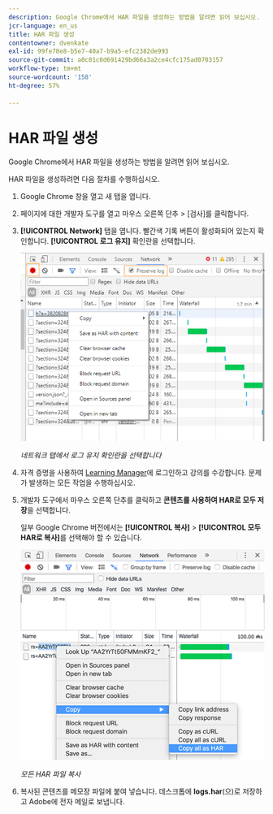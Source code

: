 ```yaml
---
description: Google Chrome에서 HAR 파일을 생성하는 방법을 알려면 읽어 보십시오.
jcr-language: en_us
title: HAR 파일 생성
contentowner: dvenkate
exl-id: 99fe78e8-b5e7-40a7-b9a5-efc2382de993
source-git-commit: a0c01c0d691429bd66a3a2ce4cfc175ad0703157
workflow-type: tm+mt
source-wordcount: '158'
ht-degree: 57%

---
```


# HAR 파일 생성

Google Chrome에서 HAR 파일을 생성하는 방법을 알려면 읽어 보십시오.

HAR 파일을 생성하려면 다음 절차를 수행하십시오.

1. Google Chrome 창을 열고 새 탭을 엽니다.
1. 페이지에 대한 개발자 도구를 열고 마우스 오른쪽 단추 > [검사]를 클릭합니다.
1. **[!UICONTROL Network]** 탭을 엽니다. 빨간색 기록 버튼이 활성화되어 있는지 확인합니다. **[!UICONTROL 로그 유지]** 확인란을 선택합니다.

   ![](assets/preserve-log-checkbox.png)

   *네트워크 탭에서 로그 유지 확인란을 선택합니다*

1. 자격 증명을 사용하여 [Learning Manager](https://learningmanager.adobe.com/acapindex.html)에 로그인하고 강의를 수강합니다. 문제가 발생하는 모든 작업을 수행하십시오.
1. 개발자 도구에서 마우스 오른쪽 단추를 클릭하고 **콘텐츠를 사용하여 HAR로 모두 저장**&#x200B;을 선택합니다.

   일부 Google Chrome 버전에서는 **[!UICONTROL 복사]** > **[!UICONTROL 모두 HAR로 복사]**&#x200B;를 선택해야 할 수 있습니다.

   ![](assets/copy-hra.png)

   *모든 HAR 파일 복사*

1. 복사된 콘텐츠를 메모장 파일에 붙여 넣습니다. 데스크톱에 **logs.har**(으)로 저장하고 Adobe에 전자 메일로 보냅니다.
